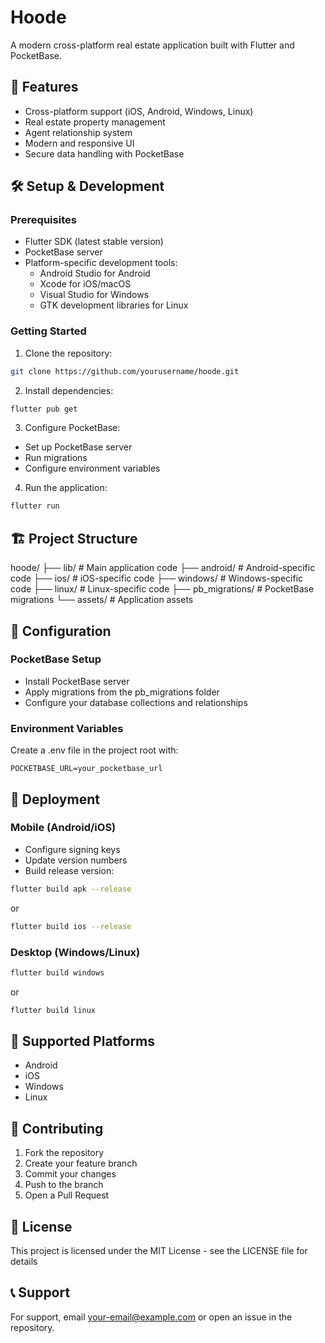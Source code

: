 # Hoode

A modern cross-platform real estate application built with Flutter and PocketBase.

## 🌟 Features

- Cross-platform support (iOS, Android, Windows, Linux)
- Real estate property management
- Agent relationship system
- Modern and responsive UI
- Secure data handling with PocketBase

## 🛠 Setup & Development

### Prerequisites

- Flutter SDK (latest stable version)
- PocketBase server
- Platform-specific development tools:
  - Android Studio for Android
  - Xcode for iOS/macOS
  - Visual Studio for Windows
  - GTK development libraries for Linux

### Getting Started

1. Clone the repository:

```bash
git clone https://github.com/yourusername/hoode.git
```

2. Install dependencies:

```bash
flutter pub get
```

3. Configure PocketBase:

- Set up PocketBase server
- Run migrations
- Configure environment variables

4. Run the application:

```bash
flutter run
```

## 🏗  Project Structure

hoode/
├── lib/               # Main application code
├── android/           # Android-specific code
├── ios/              # iOS-specific code
├── windows/          # Windows-specific code
├── linux/            # Linux-specific code
├── pb_migrations/    # PocketBase migrations
└── assets/          # Application assets

## 🔧 Configuration

### PocketBase Setup

- Install PocketBase server
- Apply migrations from the pb_migrations folder
- Configure your database collections and relationships

### Environment Variables

Create a .env file in the project root with:

```env
POCKETBASE_URL=your_pocketbase_url
```

## 🚀 Deployment

### Mobile (Android/iOS)

- Configure signing keys
- Update version numbers
- Build release version:

```bash
flutter build apk --release
```

or

```bash
flutter build ios --release
```

### Desktop (Windows/Linux)

```bash
flutter build windows
```

or

```bash
flutter build linux
```

## 📱 Supported Platforms

- Android
- iOS
- Windows
- Linux

## 🤝 Contributing

1. Fork the repository
2. Create your feature branch
3. Commit your changes
4. Push to the branch
5. Open a Pull Request

## 📄 License

This project is licensed under the MIT License - see the LICENSE file for details

## 📞 Support

For support, email <your-email@example.com> or open an issue in the repository.
